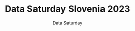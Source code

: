---
layout: post
title: "Data Saturday Slovenia 2023"
subtitle: "Data Saturday"
tags: [event]
comments: false
data: datasaturday0047
---